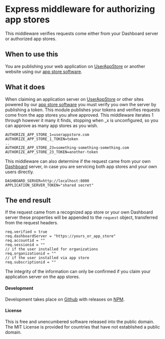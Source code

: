 # Express middleware for authorizing app stores

This middleware verifies requests come either from your Dashboard server or authorized app stores.

## When to use this

You are publishing your web application on [UserAppStore](https://userappstore.com) or another website using our [app store software](https://github.com/userappstore/app-store-application-server).

## What it does

When claiming an application server on [UserAppStore](https://userappstore.com) or other sites powered by our [app store software](https://github.com/userappstore/app-store-dashboard-server) you must verify you own the server by publishing a token.  This module publishes your tokens and verifies requests come from the app stores you ahve approved.  This middleware iterates 1 through however it many it finds, stopping when _x is unconfigured, so you can approve as many app stores as you wish.

    AUTHORIZE_APP_STORE_1=userappstore.com
    AUTHORIZE_APP_STORE_1_TOKEN=token
    ..
    AUTHORIZE_APP_STORE_23=something-something-something.com
    AUTHORIZE_APP_STORE_23_TOKEN=another-token

This middleware can also determine if the request came from your own [Dashboard](https://github.com/userdashboard/dashboard.git) server, in case you are servicing both app stores and your own users directly.

    DASHBOARD_SERVER=http://localhost:8000
    APPLICATION_SERVER_TOKEN="shared secret"

## The end result

If the request came from a recognized app store or your own Dashboard server these properties will be appended to the `request` object, transferred from the request headers.

    req.verified = true
    req.dashboardServer = "https://yours_or_app_store"
    req.accountid = ""
    req.sessionid = ""
    // if the user installed for organizations
    req.organizationid = ""
    // if the user installed via app store
    req.subscriptionid = ""

The integrity of the information can only be confirmed if you claim your application server on the app stores.

#### Development

Development takes place on [Github](https://github.com/userdashboard/express-application-server) with releases on [NPM](https://www.npmjs.com/package/@userdashboard/express-application-server).

#### License

This is free and unencumbered software released into the public domain.  The MIT License is provided for countries that have not established a public domain.